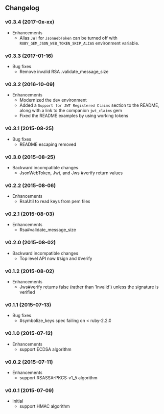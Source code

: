 ## Changelog

### v0.3.4 (2017-0x-xx)

* Enhancements
  * Alias `JWT` for `JsonWebToken` can be turned off with `RUBY_GEM_JSON_WEB_TOKEN_SKIP_ALIAS` environment variable.

### v0.3.3 (2017-01-16)

* Bug fixes
  * Remove invalid RSA .validate_message_size

### v0.3.2 (2016-10-09)

* Enhancements
  * Modernized the dev environment
  * Added a `Support for JWT Registered Claims` section to the README, along with a link to the companion `jwt_claims` gem
  * Fixed the README examples by using working tokens

### v0.3.1 (2015-08-25)

* Bug fixes
  * README escaping removed

### v0.3.0 (2015-08-25)

* Backward incompatible changes
  * JsonWebToken, Jwt, and Jws #verify return values

### v0.2.2 (2015-08-06)

* Enhancements
  * RsaUtil to read keys from pem files

### v0.2.1 (2015-08-03)

* Enhancements
  * Rsa#validate\_message\_size

### v0.2.0 (2015-08-02)

* Backward incompatible changes
  * Top level API now #sign and #verify

### v0.1.2 (2015-08-02)

* Enhancements
  * Jws#verify returns false (rather than 'Invalid') unless the signature is verified

### v0.1.1 (2015-07-13)

* Bug fixes
  * #symbolize_keys spec failing on < ruby-2.2.0

### v0.1.0 (2015-07-12)

* Enhancements
  * support ECDSA algorithm

### v0.0.2 (2015-07-11)

* Enhancements
  * support RSASSA-PKCS-v1_5 algorithm

### v0.0.1 (2015-07-09)

* Initial
  * support HMAC algorithm
